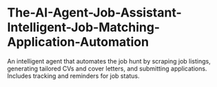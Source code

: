 # The-AI-Agent-Job-Assistant-Intelligent-Job-Matching-Application-Automation
An intelligent agent that automates the job hunt by scraping job listings, generating tailored CVs and cover letters, and submitting applications. Includes tracking and reminders for job status.
